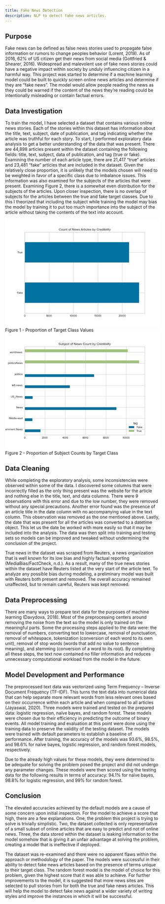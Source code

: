 ```yaml
---
title: Fake News Detection
description: NLP to detect fake news articles.
---
```


## Purpose
Fake news can be defined as false news stories used to propagate false information or rumors to change peoples behavior (Lorent, 2019). As of 2016, 62% of US citizen get their news from social media (Gottfried & Shearer, 2016). Widespread and malevolent use of fake news stories could have a negative impact within society by unduly influencing citizen in a harmful way. This project was started to determine if a machine learning model could be built to quickly screen online news articles and determine if they are “fake news”. The model would allow people reading the news as they could be warned if the content of the news they’re reading could be intentionally misleading or contain factual errors. 

## Data Investigation
To train the model, I have selected a dataset that contains various online news stories. Each of the stories within this dataset has information about the title, text, subject, date of publication, and tag indicating whether the article was truthful for each story. To start, I performed exploratory data analysis to get a better understanding of the data that was present. There are 44,898 articles present within the dataset containing the following fields: title, text, subject, data of publication, and tag (true or fake). Examining the number of each article type, there are 21,417 “true” articles and 23,481 “fake” articles that are included in the dataset. Given the relatively close proportion, it is unlikely that the models chosen will need to be weighted in favor of a specific class due to imbalance issues. This information was also examined for the subjects of the articles that were present. Examining Figure 2, there is a somewhat even distribution for the subjects of the articles. Upon closer inspection, there is no overlap of subjects for the articles between the true and fake target classes. Due to this I theorized that including the subject while training the model may bias the model by training it to put too much importance into the subject of the article without taking the contents of the text into account.  

![Count by Credibility](../images/Count_by_Credibility.jpg)   Figure 1 - Proportion of Target Class Values
![Subject by Credibility](../images/Subject_by_Credibility.jpg) Figure 2 - Proportion of Subject Counts by Target Class

## Data Cleaning
While completing the exploratory analysis, some inconsistencies were observed within some of the data. I discovered some columns that were incorrectly filled as the only thing present was the website for the article and nothing else in the title, text, and data columns. There were 9 observations with this error and due to the low number, they were removed without any special precautions. Another error found was the presence of an article title in the date column with no accompanying value in the text column. This observation was removed as the one mentioned above. Lastly, the date that was present for all the articles was converted to a datetime object. This let us the date be worked with more easily so that it may be included into the analysis. The data was then split into training and testing sets so models can be improved and tweaked without undermining the conclusion of the project.
  
True news in the dataset was scraped from Reuters, a news organization that is well known for its low bias and highly factual reporting (MediaBias/FactCheck, n.d.). As a result, many of the true news stories within the dataset have Reuters listed at the very start of the article text. To analyze any possible bias during modeling, a preliminary model was built with Reuters both present and removed. The overall accuracy remained unaffected, but to remain careful, Reuters was kept removed.


## Data Preprocessing
  There are many ways to prepare text data for the purposes of machine learning (Davydova, 2018).  Most of the preprocessing centers around removing the noise from the text so the model is only trained on the meaningful parts. Some the processing steps applied to the data were: the removal of numbers, converting text to lowercase, removal of punctuation, removal of whitespace, tokenization (conversion of each word to its own unit), removal of stop words (words that add no value to sentence meaning), and stemming (conversion of a word to its root). By completing all these steps, the text now contained no filler information and reduces unnecessary computational workload from the model in the future.

## Model Development and Performance
  The preprocessed text data was vectorized using Term Frequency – Inverse Document Frequency (TF-IDF). This turns the text data into numerical data that can help separate more relevant words from less relevant ones based on their occurrence within each article and when compared to all articles (Jayaswal, 2020). Three models were trained and tested on the prepared data: logistic regression, naïve bayes, and random forest. These models were chosen due to their efficiency in predicting the outcome of binary events. All model training and evaluation at this point were done using the training data to preserve the validity of the testing dataset. The models were trained with default parameters to establish a baseline of performance. After training, the accuracy of the models was 93.6%, 98.5%, and 98.6% for naïve bayes, logistic regression, and random forest models, respectively. 
  
Due to the already high values for these models, they were determined to be adequate for solving the problem posed the project and did not undergo any parameter changes. These models were then scored using the testing data for the following results in terms of accuracy: 94.1% for naïve bayes, 98.8% for logistic regression, and 99% for random forest.  


## Conclusion
  The elevated accuracies achieved by the default models are a cause of some concern upon initial inspection. For the model to achieve a score that high, there are a few explanations. One, the problem this project is trying to solve is trivially simplistic. Two, the dataset collected is only representative of a small subset of online articles that are easy to predict and not of online news. Three, the data stored within the dataset is leaking information to the model somehow that is giving it an unfair advantage at solving the problem, creating a model that is ineffective if deployed.
  
The dataset was re-examined and there were no apparent flaws within the approach or methodology of the paper. The models were successful in their ability to detect fake news articles based on the presence of terms unique to their target class. The random forest model is the model of choice for this problem, given the highest score that it was able to achieve. For further improvements to the model, it is suggested that more news sites are selected to pull stories from for both the true and fake news articles. This will help the model to detect fake news against a wider variety of writing styles and improve the instances in which it will be successful.  
